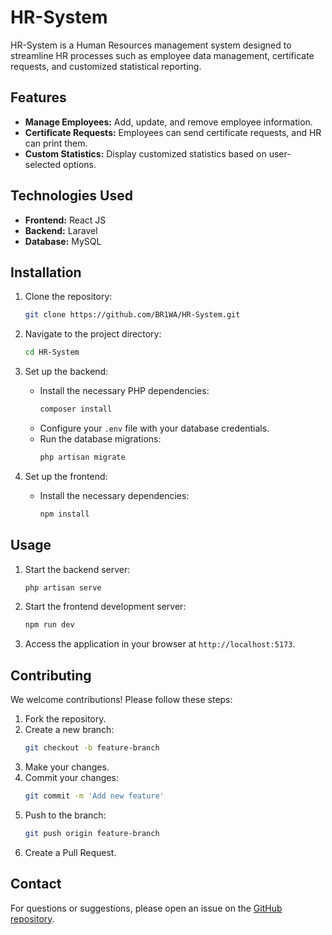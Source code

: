 # HR-System

HR-System is a Human Resources management system designed to streamline HR processes such as employee data management, certificate requests, and customized statistical reporting.

## Features

- **Manage Employees:** Add, update, and remove employee information.
- **Certificate Requests:** Employees can send certificate requests, and HR can print them.
- **Custom Statistics:** Display customized statistics based on user-selected options.

## Technologies Used

- **Frontend:** React JS
- **Backend:** Laravel
- **Database:** MySQL

## Installation

1. Clone the repository:
    ```bash
    git clone https://github.com/BR1WA/HR-System.git
    ```
2. Navigate to the project directory:
    ```bash
    cd HR-System
    ```
3. Set up the backend:
    - Install the necessary PHP dependencies:
        ```bash
        composer install
        ```
    - Configure your `.env` file with your database credentials.
    - Run the database migrations:
        ```bash
        php artisan migrate
        ```

4. Set up the frontend:
    - Install the necessary dependencies:
        ```bash
        npm install
        ```

## Usage

1. Start the backend server:
    ```bash
    php artisan serve
    ```
2. Start the frontend development server:
    ```bash
    npm run dev
    ```
3. Access the application in your browser at `http://localhost:5173`.

## Contributing

We welcome contributions! Please follow these steps:
1. Fork the repository.
2. Create a new branch:
    ```bash
    git checkout -b feature-branch
    ```
3. Make your changes.
4. Commit your changes:
    ```bash
    git commit -m 'Add new feature'
    ```
5. Push to the branch:
    ```bash
    git push origin feature-branch
    ```
6. Create a Pull Request.


## Contact

For questions or suggestions, please open an issue on the [GitHub repository](https://github.com/BR1WA/HR-System).


